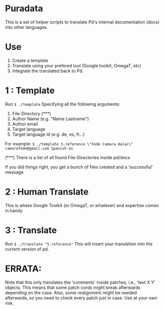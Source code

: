 # Puradata

This is a set of helper scripts to translate Pd's internal documentation (docs) into other languages.

# Use

1. Create a template
2. Translate using your prefered tool (Google toolkit, OmegaT, etc)
3. Integrate the translated back to Pd.

# 1 : Template

Run 
`$ ./template`
Specifying all the following arguments:

1. File-Directory (***)
2. Author Name (e.g. \"Name Lastname\") 
3. Author email
4. Target language
5. Target language id (e.g. de, es, fr...)

For example:
`$ ./template 5.reference \"Fede Camara Halac\" camarafede@gmail.com Spanish es`

(***) There is a list of all found File-Directories inside pd/docs

If you did things right, you get a bunch of files created and a 'successful' message

# 2 : Human Translate

This is where Google Toolkit (or OmegaT, or whatever) and expertise comes in handy

# 3 : Translate

Run 
`$ ./translate "5.reference"`
This will insert your translation into the current version of pd.


# ERRATA:

Note that this only translates the 'comments' inside patches, i.e., 'text X Y' objects. This means that some patch cords might break afterwards depending on the case. Also, some realignment might be needed afterwards, so you need to check every patch just in case. Use at your own risk.
